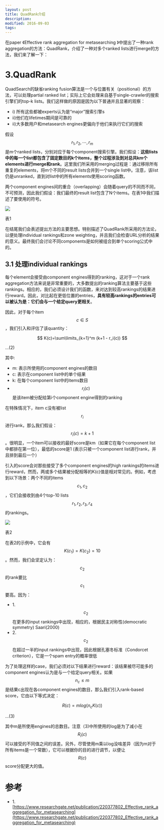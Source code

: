 ```yaml
---
layout: post
title: QuadRank介绍
description: 
modified: 2016-09-03
tags: 
---
```


在paper 《Effective rank aggregation for metasearching
》中提出了一种rank aggregation的方法：QuadRank，介绍了一种对多个ranked lists进行merge的方法，我们来了解一下：

# 3.QuadRank

QuadSearch的缺省ranking fusion算法是一个与位置有关（positional）的方法，可以处理partial ranked list；实际上它会处理来自基于single-crawler的搜索引擎们的top-k lists。我们这样做的原因是因为以下普通并且显著的观察：

- i) 所有这些都被experts认为是“major”搜索引擎s
- ii)他们在lifetimes期间是可靠的
- ii)大多数用户和metasearch engines更偏向于他们来执行它们的搜索

假设$$r_1, r_2, \cdots, r_m$$是m个ranked lists，分别对应于每个component搜索引擎。我们假设：**这些lists中的每一个list都包含了固定数目的k个items，整个过程涉及到对总共km个elements进行merge和rank**。这里我们所采用的merging过程是：通过移除所有重复的elements，将m个不同的result lists合并到一个single list中。注意，该list仍是unranked，直到对list中的所有elements使用scoring函数。

两个component engines间的重合（overlapping）会随着query的不同而不同，不可预测，因此我们假设：我们最终的result list包含了N个items。在表1中我们描述了要使用的符号。

<img src="https://picabstract-preview-ftn.weiyun.com/ftn_pic_abs_v3/151b2b4102e1268b1a03696bd687834dce74ed986d6b4ae667722547b08a8d0415c68f8517fb97f17d71e4aae3168ecd?pictype=scale&amp;from=30113&amp;version=3.3.3.3&amp;uin=402636034&amp;fname=1.jpg&amp;size=750">

表1

在结尾我们会表述提出方法的主要思想。特别描述了QuadRank所采用的方法论，以便处理individual rankings和zone weighting，并且我们会检查URL分析的结果的意义。最终我们会讨论不同components是如何被组合到单个scoring公式中的。

## 3.1 处理individual rankings

每个element会接受由component engines得到的ranking，这对于一个rank aggregation方法来说是非常重要的，大多数提出的ranking算法主要基于这些rankings。相应的，我们必须设计我们的函数，来对达到较高rankings的结果进行reward。因此，对比起在更低位置的entries，**具有较高rankings的entries可以被认为是：它们会与一个给定query更相关**。

因此，对于每个item $$c \in S$$，我们引入和评估了该quantity：

$$
K(c)=\sum\limits_{k=1}^m (k+1 - r_i(c))
$$

...(2)

其中:

- m: 表示所使用的component engines的数目
- c: 表示在component list中的单个结果
- k: 在每个component list中的items数目
- $$r_i(c)$$是该item被分配给第i个component engine得到的ranking

在特殊情况下，item c没有被list $$r_i$$进行rank，那么我们假设：$$r_i(c)=k+1$$。很明显，一个item可以接收的最好score是km（如果它在每个component list中都排在第一位），最低的score是1 (表示只被一个component list进行rank，并且排到最后一个）

引入的score会对那些接受了多个component engines的high rankings的items进行reward，然而，两或多个结果被分配相等的K(c)值是相对常见的。例如，考虑到以下场景：两个不同的items $$c_1,c_2$$，它们会接收到由4个top-10 lists $$r_1,r_2,r_3,r_4$$的rankings。

<img src="https://picabstract-preview-ftn.weiyun.com/ftn_pic_abs_v3/23a80a7f46e9355129442bff1ac15064dc6ae87414f0597cc05aaf794aad7f255a050ac6b70b6abd8eea95ba241f1fa7?pictype=scale&amp;from=30113&amp;version=3.3.3.3&amp;uin=402636034&amp;fname=2.jpg&amp;size=750">

表2 

在表2的示例中，它会有$$K(c_1)=K(c_2)=10$$。然而，我们会坚定认为：$$c_2$$的rank要比$$c_1$$要高。因为：

- 1.$$c_2$$在更多的input rankings中出现，相应的，根据民主对称性(democratic symmetry) Saari(2000)
- 2.$$c_2$$在超过一半的input rankings中出现，因此根据孔塞冬标准（Condorcet criterion），它是一个spam entry的概率很低

为了处理这样的case，我们必须对以下结果进行reward：该结果被尽可能多的component engines认为是与一个给定query相关。如果$$n_c \leq m$$是结果c出现在各component engines的数目，那么我们引入rank-based score，它由以下等式决定：

$$
R(c)=m log(n_c K(c))
$$

...(3)

其中m是所使用engines的总数目。注意（3)中所使用的log是为了减小在$$R_i(c)$$可以接受的不同值之间的误差。另外，尽管使用m乘以log没啥差异（因为m对于所有items是一个常数），它可以根据你的目的进行调节，以便让$$R(c)$$ score分配更大的值。

# 参考

- 1.[https://www.researchgate.net/publication/220377802_Effective_rank_aggregation_for_metasearching](https://www.researchgate.net/publication/220377802_Effective_rank_aggregation_for_metasearching)
